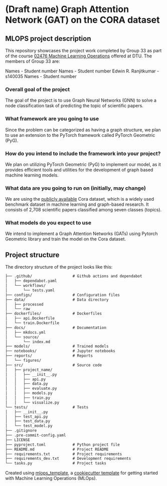 # (Draft name) Graph Attention Network (GAT) on the CORA dataset
## MLOPS project description

This repository showcases the project work completed by Group 33 as part of the course [02476 Machine Learning Operations](https://kurser.dtu.dk/course/02476) offered at DTU. The members of Group 33 are: 

Names - Student number
Names - Student number
Edwin R. Ranjitkumar - s140035
Names - Student number

### Overall goal of the project
The goal of the project is to use Graph Neural Networks (GNN) to solve a node classification task of predicting the topic of scientific papers.

### What framework are you going to use 
Since the problem can be categorized as having a graph structure, we plan to use an extension to the PyTorch framework called PyTorch Geometric (PyG). 

### How do you intend to include the framework into your project?
We plan on utilizing PyTorch Geometric (PyG) to implement our model, as it provides efficient tools and utilities for the development of graph based machine learning models. 

### What data are you going to run on (initially, may change)

We are using the [publicly available](https://deepai.org/dataset/cora) Cora dataset, which is a widely used benchmark dataset in machine learning and graph-based research. It consists of 2,708 scientific papers classified among seven classes (topics).

### What models do you expect to use

We intend to implement a Graph Attention Networks (GATs) using Pytorch Geometric library and train the model on the Cora dataset.

## Project structure

The directory structure of the project looks like this:
```txt
├── .github/                  # Github actions and dependabot
│   ├── dependabot.yaml
│   └── workflows/
│       └── tests.yaml
├── configs/                  # Configuration files
├── data/                     # Data directory
│   ├── processed
│   └── raw
├── dockerfiles/              # Dockerfiles
│   ├── api.Dockerfile
│   └── train.Dockerfile
├── docs/                     # Documentation
│   ├── mkdocs.yml
│   └── source/
│       └── index.md
├── models/                   # Trained models
├── notebooks/                # Jupyter notebooks
├── reports/                  # Reports
│   └── figures/
├── src/                      # Source code
│   ├── project_name/
│   │   ├── __init__.py
│   │   ├── api.py
│   │   ├── data.py
│   │   ├── evaluate.py
│   │   ├── models.py
│   │   ├── train.py
│   │   └── visualize.py
└── tests/                    # Tests
│   ├── __init__.py
│   ├── test_api.py
│   ├── test_data.py
│   └── test_model.py
├── .gitignore
├── .pre-commit-config.yaml
├── LICENSE
├── pyproject.toml            # Python project file
├── README.md                 # Project README
├── requirements.txt          # Project requirements
├── requirements_dev.txt      # Development requirements
└── tasks.py                  # Project tasks
```


Created using [mlops_template](https://github.com/SkafteNicki/mlops_template),
a [cookiecutter template](https://github.com/cookiecutter/cookiecutter) for getting
started with Machine Learning Operations (MLOps).
